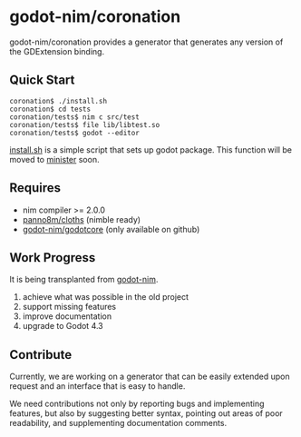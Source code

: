 # godot-nim/coronation

godot-nim/coronation provides a generator that generates any version of the GDExtension binding.

## Quick Start

```console
coronation$ ./install.sh
coronation$ cd tests
coronation/tests$ nim c src/test
coronation/tests$ file lib/libtest.so
coronation/tests$ godot --editor
```
[install.sh](https://github.com/godot-nim/coronation/blob/main/install.sh) is a simple script that sets up godot package.
This function will be moved to [minister](https://github.com/godot-nim/minister) soon.

## Requires

* nim compiler >= 2.0.0
* [panno8m/cloths](https://github.com/panno8m/cloths) (nimble ready)
* [godot-nim/godotcore](https://github.com/godot-nim/godotcore) (only available on github)

## Work Progress

It is being transplanted from [godot-nim](https://github.com/panno8m/godot-nim).

1. achieve what was possible in the old project
2. support missing features
3. improve documentation
4. upgrade to Godot 4.3

## Contribute

Currently, we are working on a generator that can be easily extended upon request and an interface that is easy to handle.

We need contributions not only by reporting bugs and implementing features, but also by suggesting better syntax, pointing out areas of poor readability, and supplementing documentation comments.
